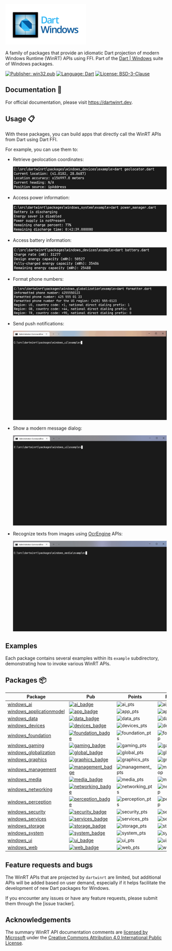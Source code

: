 <img src="https://raw.githubusercontent.com/dart-windows/.github/main/assets/dart-windows-card.png" width="50%" height="50%">

A family of packages that provide an idiomatic Dart projection of modern
Windows Runtime (WinRT) APIs using FFI.
Part of the [Dart | Windows][dart_windows_link] suite of Windows packages.

[![Publisher: win32.pub][publisher_badge]][publisher_link]
[![Language: Dart][language_badge]][language_link]
[![License: BSD-3-Clause][license_badge]][license_link]

## Documentation 📝

For official documentation, please visit https://dartwinrt.dev.

## Usage 📋

With these packages, you can build apps that directly call the WinRT APIs from
Dart using Dart FFI.

For example, you can use them to:

- Retrieve geolocation coordinates:

  ![Geolocator screenshot][geolocator_ss_link]

- Access power information:

  ![Power information screenshot][power_ss_link]

- Access battery information:

  ![Battery information screenshot][battery_ss_link]

- Format phone numbers:

  ![Phone formatter screenshot][formatter_ss_link]

- Send push notifications:

  ![Push notification GIF][notification_gif_link]

- Show a modern message dialog:

  ![Message dialog GIF][dialog_gif_link]

- Recognize texts from images using [OcrEngine][ocrengine_link] APIs:

  ![OCR GIF][ocr_gif_link]

## Examples

Each package contains several examples within its `example` subdirectory,
demonstrating how to invoke various WinRT APIs.

## Packages 📦

| Package                    | Pub                                    | Points            | Popularity        | Likes               |
| -------------------------- | -------------------------------------- | ----------------- | ----------------- | ------------------- |
| [windows_ai]               | [![ai_badge]][ai_link]                 | ![ai_pts]         | ![ai_pop]         | ![ai_likes]         |
| [windows_applicationmodel] | [![app_badge]][app_link]               | ![app_pts]        | ![app_pop]        | ![app_likes]        |
| [windows_data]             | [![data_badge]][data_link]             | ![data_pts]       | ![data_pop]       | ![data_likes]       |
| [windows_devices]          | [![devices_badge]][devices_link]       | ![devices_pts]    | ![devices_pop]    | ![devices_likes]    |
| [windows_foundation]       | [![foundation_badge]][foundation_link] | ![foundation_pts] | ![foundation_pop] | ![foundation_likes] |
| [windows_gaming]           | [![gaming_badge]][gaming_link]         | ![gaming_pts]     | ![gaming_pop]     | ![gaming_likes]     |
| [windows_globalization]    | [![global_badge]][global_link]         | ![global_pts]     | ![global_pop]     | ![global_likes]     |
| [windows_graphics]         | [![graphics_badge]][graphics_link]     | ![graphics_pts]   | ![graphics_pop]   | ![graphics_likes]   |
| [windows_management]       | [![management_badge]][management_link] | ![management_pts] | ![management_pop] | ![management_likes] |
| [windows_media]            | [![media_badge]][media_link]           | ![media_pts]      | ![media_pop]      | ![media_likes]      |
| [windows_networking]       | [![networking_badge]][networking_link] | ![networking_pts] | ![networking_pop] | ![networking_likes] |
| [windows_perception]       | [![perception_badge]][perception_link] | ![perception_pts] | ![perception_pop] | ![perception_likes] |
| [windows_security]         | [![security_badge]][security_link]     | ![security_pts]   | ![security_pop]   | ![security_likes]   |
| [windows_services]         | [![services_badge]][services_link]     | ![services_pts]   | ![services_pop]   | ![services_likes]   |
| [windows_storage]          | [![storage_badge]][storage_link]       | ![storage_pts]    | ![storage_pop]    | ![storage_likes]    |
| [windows_system]           | [![system_badge]][system_link]         | ![system_pts]     | ![system_pop]     | ![system_likes]     |
| [windows_ui]               | [![ui_badge]][ui_link]                 | ![ui_pts]         | ![ui_pop]         | ![ui_likes]         |
| [windows_web]              | [![web_badge]][web_link]               | ![web_pts]        | ![web_pop]        | ![web_likes]        |

## Feature requests and bugs

The WinRT APIs that are projected by `dartwinrt` are limited, but additional
APIs will be added based on user demand, especially if it helps facilitate the
development of new Dart packages for Windows.

If you encounter any issues or have any feature requests, please submit them
through the [issue tracker].

## Acknowledgements

The summary WinRT API documentation comments are
[licensed by Microsoft][legal_notices_link] under the
[Creative Commons Attribution 4.0 International Public License][cc_license_link].

[cc_license_link]: https://github.com/MicrosoftDocs/winrt-api/blob/89e9254fd8b53a648937dbb4324d7f7d6f8d1314/LICENSE
[dart_windows_link]: https://github.com/dart-windows
[issue_tracker]: https://github.com/dart-windows/dartwinrt/issues
[language_badge]: https://img.shields.io/badge/language-Dart-blue.svg
[language_link]: https://dart.dev
[legal_notices_link]: https://github.com/MicrosoftDocs/winrt-api/#legal-notices
[license_badge]: https://img.shields.io/github/license/dart-windows/dartwinrt?color=blue
[license_link]: https://opensource.org/licenses/BSD-3-Clause
[publisher_badge]: https://img.shields.io/pub/publisher/windows_foundation.svg
[publisher_link]: https://pub.dev/publishers/win32.pub

[//]: # (Screenshots)
[battery_ss_link]: https://github.com/dart-windows/dartwinrt/blob/main/screenshots/battery.png?raw=true
[formatter_ss_link]: https://github.com/dart-windows/dartwinrt/blob/main/screenshots/formatter.png?raw=true
[geolocator_ss_link]: https://github.com/dart-windows/dartwinrt/blob/main/screenshots/geolocator.png?raw=true
[ocrengine_link]: https://learn.microsoft.com/uwp/api/windows.media.ocr.ocrengine
[power_ss_link]: https://github.com/dart-windows/dartwinrt/blob/main/screenshots/power.png?raw=true

[//]: # (GIFs)
[dialog_gif_link]: https://github.com/dart-windows/dartwinrt/blob/main/screenshots/dialog.gif?raw=true
[notification_gif_link]: https://github.com/dart-windows/dartwinrt/blob/main/screenshots/notification.gif?raw=true
[ocr_gif_link]: https://github.com/dart-windows/dartwinrt/blob/main/screenshots/ocr.gif?raw=true

[//]: # (windows_ai links)
[windows_ai]: ./packages/windows_ai/
[ai_badge]: https://img.shields.io/pub/v/windows_ai.svg
[ai_link]: https://pub.dev/packages/windows_ai
[ai_pts]: https://img.shields.io/pub/points/windows_ai
[ai_pop]: https://img.shields.io/pub/popularity/windows_ai
[ai_likes]: https://img.shields.io/pub/likes/windows_ai

[//]: # (windows_applicationmodel links)
[windows_applicationmodel]: ./packages/windows_applicationmodel/
[app_badge]: https://img.shields.io/pub/v/windows_applicationmodel.svg
[app_link]: https://pub.dev/packages/windows_applicationmodel
[app_pts]: https://img.shields.io/pub/points/windows_applicationmodel
[app_pop]: https://img.shields.io/pub/popularity/windows_applicationmodel
[app_likes]: https://img.shields.io/pub/likes/windows_applicationmodel

[//]: # (windows_data links)
[windows_data]: ./packages/windows_data/
[data_badge]: https://img.shields.io/pub/v/windows_data.svg
[data_link]: https://pub.dev/packages/windows_data
[data_pts]: https://img.shields.io/pub/points/windows_data
[data_pop]: https://img.shields.io/pub/popularity/windows_data
[data_likes]: https://img.shields.io/pub/likes/windows_data

[//]: # (windows_devices links)
[windows_devices]: ./packages/windows_devices/
[devices_badge]: https://img.shields.io/pub/v/windows_devices.svg
[devices_link]: https://pub.dev/packages/windows_devices
[devices_pts]: https://img.shields.io/pub/points/windows_devices
[devices_pop]: https://img.shields.io/pub/popularity/windows_devices
[devices_likes]: https://img.shields.io/pub/likes/windows_devices

[//]: # (windows_foundation links)
[windows_foundation]: ./packages/windows_foundation/
[foundation_badge]: https://img.shields.io/pub/v/windows_foundation.svg
[foundation_link]: https://pub.dev/packages/windows_foundation
[foundation_pts]: https://img.shields.io/pub/points/windows_foundation
[foundation_pop]: https://img.shields.io/pub/popularity/windows_foundation
[foundation_likes]: https://img.shields.io/pub/likes/windows_foundation

[//]: # (windows_gaming links)
[windows_gaming]: ./packages/windows_gaming/
[gaming_badge]: https://img.shields.io/pub/v/windows_gaming.svg
[gaming_link]: https://pub.dev/packages/windows_gaming
[gaming_pts]: https://img.shields.io/pub/points/windows_gaming
[gaming_pop]: https://img.shields.io/pub/popularity/windows_gaming
[gaming_likes]: https://img.shields.io/pub/likes/windows_gaming

[//]: # (windows_globalization links)
[windows_globalization]: ./packages/windows_globalization/
[global_badge]: https://img.shields.io/pub/v/windows_globalization.svg
[global_link]: https://pub.dev/packages/windows_globalization
[global_pts]: https://img.shields.io/pub/points/windows_globalization
[global_pop]: https://img.shields.io/pub/popularity/windows_globalization
[global_likes]: https://img.shields.io/pub/likes/windows_globalization

[//]: # (windows_graphics links)
[windows_graphics]: ./packages/windows_graphics/
[graphics_badge]: https://img.shields.io/pub/v/windows_graphics.svg
[graphics_link]: https://pub.dev/packages/windows_graphics
[graphics_pts]: https://img.shields.io/pub/points/windows_graphics
[graphics_pop]: https://img.shields.io/pub/popularity/windows_graphics
[graphics_likes]: https://img.shields.io/pub/likes/windows_graphics

[//]: # (windows_management links)
[windows_management]: ./packages/windows_management/
[management_badge]: https://img.shields.io/pub/v/windows_management.svg
[management_link]: https://pub.dev/packages/windows_management
[management_pts]: https://img.shields.io/pub/points/windows_management
[management_pop]: https://img.shields.io/pub/popularity/windows_management
[management_likes]: https://img.shields.io/pub/likes/windows_management

[//]: # (windows_media links)
[windows_media]: ./packages/windows_media/
[media_badge]: https://img.shields.io/pub/v/windows_media.svg
[media_link]: https://pub.dev/packages/windows_media
[media_pts]: https://img.shields.io/pub/points/windows_media
[media_pop]: https://img.shields.io/pub/popularity/windows_media
[media_likes]: https://img.shields.io/pub/likes/windows_media

[//]: # (windows_networking links)
[windows_networking]: ./packages/windows_networking/
[networking_badge]: https://img.shields.io/pub/v/windows_networking.svg
[networking_link]: https://pub.dev/packages/windows_networking
[networking_pts]: https://img.shields.io/pub/points/windows_networking
[networking_pop]: https://img.shields.io/pub/popularity/windows_networking
[networking_likes]: https://img.shields.io/pub/likes/windows_networking

[//]: # (windows_perception links)
[windows_perception]: ./packages/windows_perception/
[perception_badge]: https://img.shields.io/pub/v/windows_perception.svg
[perception_link]: https://pub.dev/packages/windows_perception
[perception_pts]: https://img.shields.io/pub/points/windows_perception
[perception_pop]: https://img.shields.io/pub/popularity/windows_perception
[perception_likes]: https://img.shields.io/pub/likes/windows_perception

[//]: # (windows_security links)
[windows_security]: ./packages/windows_security/
[security_badge]: https://img.shields.io/pub/v/windows_security.svg
[security_link]: https://pub.dev/packages/windows_security
[security_pts]: https://img.shields.io/pub/points/windows_security
[security_pop]: https://img.shields.io/pub/popularity/windows_security
[security_likes]: https://img.shields.io/pub/likes/windows_security

[//]: # (windows_services links)
[windows_services]: ./packages/windows_services/
[services_badge]: https://img.shields.io/pub/v/windows_services.svg
[services_link]: https://pub.dev/packages/windows_services
[services_pts]: https://img.shields.io/pub/points/windows_services
[services_pop]: https://img.shields.io/pub/popularity/windows_services
[services_likes]: https://img.shields.io/pub/likes/windows_services

[//]: # (windows_storage links)
[windows_storage]: ./packages/windows_storage/
[storage_badge]: https://img.shields.io/pub/v/windows_storage.svg
[storage_link]: https://pub.dev/packages/windows_storage
[storage_pts]: https://img.shields.io/pub/points/windows_storage
[storage_pop]: https://img.shields.io/pub/popularity/windows_storage
[storage_likes]: https://img.shields.io/pub/likes/windows_storage

[//]: # (windows_system links)
[windows_system]: ./packages/windows_system/
[system_badge]: https://img.shields.io/pub/v/windows_system.svg
[system_link]: https://pub.dev/packages/windows_system
[system_pts]: https://img.shields.io/pub/points/windows_system
[system_pop]: https://img.shields.io/pub/popularity/windows_system
[system_likes]: https://img.shields.io/pub/likes/windows_system

[//]: # (windows_ui links)
[windows_ui]: ./packages/windows_ui/
[ui_badge]: https://img.shields.io/pub/v/windows_ui.svg
[ui_link]: https://pub.dev/packages/windows_ui
[ui_pts]: https://img.shields.io/pub/points/windows_ui
[ui_pop]: https://img.shields.io/pub/popularity/windows_ui
[ui_likes]: https://img.shields.io/pub/likes/windows_ui

[//]: # (windows_web links)
[windows_web]: ./packages/windows_web/
[web_badge]: https://img.shields.io/pub/v/windows_web.svg
[web_link]: https://pub.dev/packages/windows_web
[web_pts]: https://img.shields.io/pub/points/windows_web
[web_pop]: https://img.shields.io/pub/popularity/windows_web
[web_likes]: https://img.shields.io/pub/likes/windows_web
